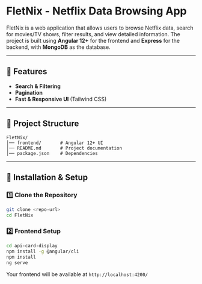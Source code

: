 # FletNix - Netflix Data Browsing App

FletNix is a web application that allows users to browse Netflix data, search for movies/TV shows, filter results, and view detailed information. The project is built using **Angular 12+** for the frontend and **Express** for the backend, with **MongoDB** as the database.

---

## 🚀 Features
- **Search & Filtering**
- **Pagination**
- **Fast & Responsive UI** (Tailwind CSS)


---

## 📂 Project Structure
```
FletNix/
│── frontend/       # Angular 12+ UI  
│── README.md       # Project documentation  
│── package.json    # Dependencies  
```

---

## 🔧 Installation & Setup

### 1️⃣ Clone the Repository
```bash
git clone <repo-url>
cd FletNix
```

### 2️⃣ Frontend Setup
```bash
cd api-card-display
npm install -g @angular/cli
npm install
ng serve
```
Your frontend will be available at `http://localhost:4200/`
